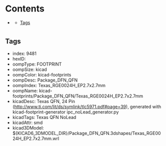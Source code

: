 



Contents
========

* [](#)
	* [Tags](#tags)

# 

## Tags

- index: 9481
- hexID: 
- oompType: FOOTPRINT
- oompSize: kicad
- oompColor: kicad-footprints
- oompDesc: Package_DFN_QFN
- oompIndex: Texas_RGE0024H_EP2.7x2.7mm
- oompName: kicad-footprints/Package_DFN_QFN/Texas_RGE0024H_EP2.7x2.7mm
- kicadDesc: Texas  QFN, 24 Pin (http://www.ti.com/lit/ds/symlink/tlc5971.pdf#page=39), generated with kicad-footprint-generator ipc_noLead_generator.py
- kicadTags: Texas QFN NoLead
- kicadAttr: smd
- kicad3DModel: ${KICAD6_3DMODEL_DIR}/Package_DFN_QFN.3dshapes/Texas_RGE0024H_EP2.7x2.7mm.wrl
